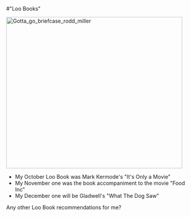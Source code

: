#"Loo Books"


 <div class='p_embed p_image_embed'>
<img alt="Gotta_go_briefcase_rodd_miller" height="405" src="http://getfile1.posterous.com/getfile/files.posterous.com/conoroneill/CRx3IMCwnqyzy63QngeRsA87JyYAqDLeDRJNOOUeRhc5AyKmiCAu3WnzO4ev/Gotta_Go_Briefcase_Rodd_Miller.jpg" width="470" />
</div>
<p></p><ul><li>My October Loo Book was Mark Kermode&#39;s &quot;It&#39;s Only a Movie&quot;</li><li>My November one was the book accompaniment to the movie &quot;Food Inc&quot;</li><li>My December one will be Gladwell&#39;s &quot;What The Dog Saw&quot;</li> </ul><div>Any other Loo Book recommendations for me?</div>
 